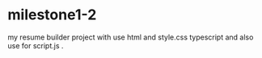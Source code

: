 # milestone1-2
my resume builder  project with use html and style.css typescript and also use for script.js .
